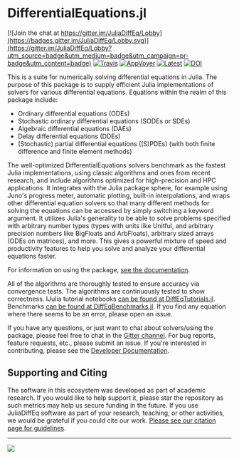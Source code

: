 # DifferentialEquations.jl

[![Join the chat at https://gitter.im/JuliaDiffEq/Lobby](https://badges.gitter.im/JuliaDiffEq/Lobby.svg)](https://gitter.im/JuliaDiffEq/Lobby?utm_source=badge&utm_medium=badge&utm_campaign=pr-badge&utm_content=badge)
[![Travis](https://travis-ci.org/JuliaDiffEq/DifferentialEquations.jl.svg?branch=master)](https://travis-ci.org/JuliaDiffEq/DifferentialEquations.jl)
[![AppVoyer](https://ci.appveyor.com/api/projects/status/1smlr9ryfqfx1ear?svg=true)](https://ci.appveyor.com/project/ChrisRackauckas/differentialequations-jl-1sx90)
[![Latest](https://img.shields.io/badge/docs-latest-blue.svg)](http://docs.juliadiffeq.org/latest/)
[![DOI](https://zenodo.org/badge/58516043.svg)](https://zenodo.org/badge/latestdoi/58516043)

This is a suite for numerically solving differential equations in Julia. The purpose of this package is to supply efficient Julia implementations of solvers for various differential equations. Equations within the realm of this package include:

- Ordinary differential equations (ODEs)
- Stochastic ordinary differential equations (SODEs or SDEs)
- Algebraic differential equations (DAEs)
- Delay differential equations (DDEs)
- (Stochastic) partial differential equations ((S)PDEs) (with both finite difference and finite element methods)

The well-optimized DifferentialEquations solvers benchmark as the fastest Julia implementations, using classic algorithms and ones from recent research, and include algorithms optimized for high-precision and HPC applications.  It integrates with the Julia package sphere, for example using Juno's progress meter, automatic plotting, built-in interpolations, and wraps other differential equation solvers so that many different methods for solving the equations can be accessed by simply switching a keyword argument. It utilizes Julia's generality to be able to solve problems specified with arbitrary number types (types with units like Unitful, and arbitrary precision numbers like BigFloats and ArbFloats), arbitrary sized arrays (ODEs on matrices), and more. This gives a powerful mixture of speed and productivity features to help you solve and analyze your differential equations faster.

For information on using the package, [see the documentation](http://docs.juliadiffeq.org/latest/).

All of the algorithms are thoroughly tested to ensure accuracy via convergence tests. The algorithms are continuously tested to show correctness. IJulia tutorial notebooks [can be found at DiffEqTutorials.jl](https://github.com/JuliaDiffEq/DiffEqTutorials.jl). Benchmarks [can be found at DiffEqBenchmarks.jl](https://github.com/JuliaDiffEq/DiffEqBenchmarks.jl). If you find any equation where there seems to be an error, please open an issue.

If you have any questions, or just want to chat about solvers/using the package, please feel free to chat in the [Gitter channel](https://gitter.im/JuliaDiffEq/Lobby?utm_source=badge&utm_medium=badge&utm_campaign=pr-badge&utm_content=badge). For bug reports, feature requests, etc., please submit an issue. If you're interested in contributing, please see the [Developer Documentation](https://juliadiffeq.github.io/DiffEqDevDocs.jl/latest/).

## Supporting and Citing

The software in this ecosystem was developed as part of academic research. If you would like to help support it, please star the repository as such metrics may help us secure funding in the future. If you use JuliaDiffEq software as part of your research, teaching, or other activities, we would be grateful if you could cite our work. [Please see our citation page for guidelines](http://juliadiffeq.org/citing.html).

--------------------------------


<img src="https://raw.githubusercontent.com/JuliaDiffEq/DifferentialEquations.jl/master/assets/DifferentialEquations_Example.png" align="middle"  />
